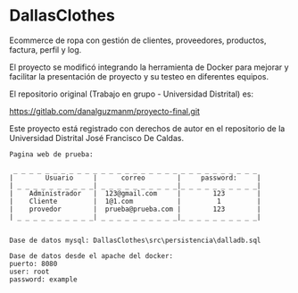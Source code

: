 # DallasClothes
 Ecommerce de ropa con gestión de clientes, proveedores, productos, factura, perfil y log.

 El proyecto se modificó integrando la herramienta de Docker para mejorar y facilitar la presentación de proyecto y su testeo en diferentes equipos.

 El repositorio original (Trabajo en grupo - Universidad Distrital) es: 

 https://gitlab.com/danalguzmanm/proyecto-final.git

 Este proyecto está registrado con derechos de autor en el repositorio de la Universidad Distrital José Francisco De Caldas.

    Pagina web de prueba:

     _ _ _ _ _ _ _ _ _ _ _ _ _ _ _ _ _ _ _ _ _ _ _ _ _ _ _ _ _ _ _
    |        Usuario     |      correo        |     password:     |
    | _ _ _ _ _ _ _ _ _ _| _ _ _ _ _ _ _ _ _ _|_ _ _ _ _ _ _ _ _ _|
    |    Administrador   |  123@gmail.com     |        123        |
    |    Cliente         |  1@1.com           |         1         |
    |    provedor        |  prueba@prueba.com |        123        |
    | _ _ _ _ _ _ _ _ _ _| _ _ _ _ _ _ _ _ _ _|_ _ _ _ _ _ _ _ _ _|
    
    
    Dase de datos mysql: DallasClothes\src\persistencia\dalladb.sql
    
    Dase de datos desde el apache del docker:
    puerto: 8080
    user: root
    password: example
